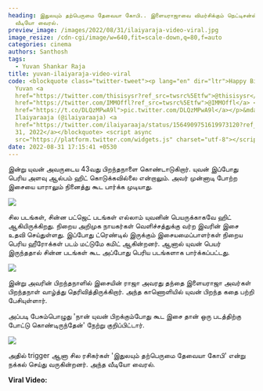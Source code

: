 ```yaml
---
heading: இதுலயும் தற்பெருமை தேவையா கோபி.. இளையராஜாவை விமர்சிக்கும் நெட்டிசன்ஸ்.
  வீடியோ வைரல்.
preview_image: /images/2022/08/31/ilaiyaraja-video-viral.jpg
image_resize: /cdn-cgi/image/w=640,fit=scale-down,q=80,f=auto
categories: cinema
authors: Santhosh
tags:
  - Yuvan Shankar Raja
title: yuvan-ilaiyaraja-video-viral
code: <blockquote class="twitter-tweet"><p lang="en" dir="ltr">Happy Birthday,
  Yuvan <a
  href="https://twitter.com/thisisysr?ref_src=twsrc%5Etfw">@thisisysr</a> <a
  href="https://twitter.com/IMMOffl?ref_src=twsrc%5Etfw">@IMMOffl</a> <a
  href="https://t.co/DLQzMPwA9l">pic.twitter.com/DLQzMPwA9l</a></p>&mdash;
  Ilaiyaraaja (@ilaiyaraaja) <a
  href="https://twitter.com/ilaiyaraaja/status/1564909751619973120?ref_src=twsrc%5Etfw">August
  31, 2022</a></blockquote> <script async
  src="https://platform.twitter.com/widgets.js" charset="utf-8"></script>
date: 2022-08-31 17:15:41 +0530
---
```

இன்று யுவன் அவருடைய 43வது பிறந்தநாளை கொண்டாடுகிறார். யுவன் இப்போது பெரிய அளவு ஆல்பம் ஹிட் கொடுக்கவில்லை என்றாலும். அவர் முன்னாடி போற்ற இசையை யாராலும் நினைத்து கூட பார்க்க முடியாது.

![](/images/2022/08/31/ilaiyaraja-yuvan-birthday-wish.webp)

சில படங்கள், சின்ன பட்ஜெட் படங்கள் எல்லாம் யுவனின் பெயருக்காகவே ஹிட் ஆகியிருக்கிறது. நிறைய அறிமுக நாயகர்கள் வெளிச்சத்துக்கு வர்ற இவரின் இசை உதவி செய்துள்ளது. இப்போது ட்ரெண்டில் இருக்கும் இசையமைப்பாளர்கள் நிறைய பெரிய ஹீரோக்கள் படம் மட்டுமே கமிட் ஆகின்றனர். ஆனால் யுவன் பெயர் இருந்ததால் சின்ன படங்கள் கூட அப்போது பெரிய படங்களாக பார்க்கப்பட்டது.

![](/images/2022/08/31/ilaiyaraja-yuvan-birthday-wish-2.png)

இன்று அவரின் பிறந்தநாளில் இசையின் ராஜா அவரது தந்தை இளையராஜா அவர்கள் பிறந்தநாள் வாழ்த்து தெரிவித்திருக்கிறார். அந்த காணொளியில் யுவன் பிறந்த கதை பற்றி பேசியுள்ளார்.

அப்படி பேசும்பொழுது 'நான் யுவன் பிறக்கும்போது கூட இசை தான் ஒரு படத்திற்கு போட்டு கொண்டிருந்தேன்' நேற்று குறிப்பிட்டார்.

![](/images/2022/08/31/ilaiyaraja-yuvan-birthday-wish-1.jpg)

அதில் trigger ஆனா சில ரசிகர்கள் 'இதுலயும் தற்பெருமை தேவையா கோபி' என்று நக்கல் செய்து வருகின்றனர். அந்த வீடியோ வைரல்.

**Viral Video:**